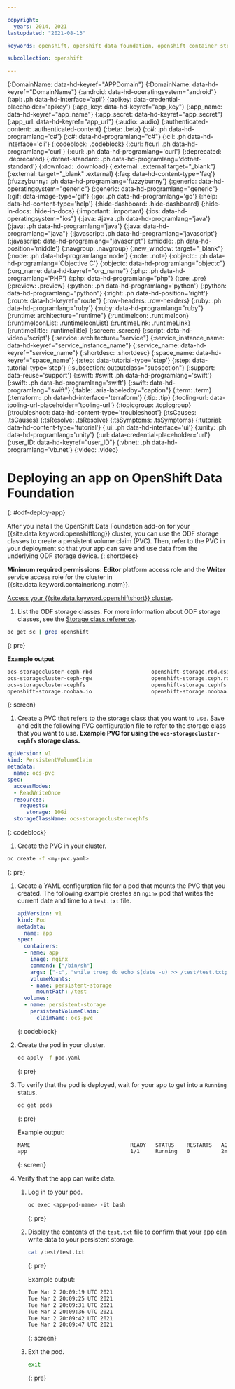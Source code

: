 ```yaml
---

copyright:
  years: 2014, 2021
lastupdated: "2021-08-13"

keywords: openshift, openshift data foundation, openshift container storage, ocs, vpc, roks

subcollection: openshift

---
```



{:DomainName: data-hd-keyref="APPDomain"}
{:DomainName: data-hd-keyref="DomainName"}
{:android: data-hd-operatingsystem="android"}
{:api: .ph data-hd-interface='api'}
{:apikey: data-credential-placeholder='apikey'}
{:app_key: data-hd-keyref="app_key"}
{:app_name: data-hd-keyref="app_name"}
{:app_secret: data-hd-keyref="app_secret"}
{:app_url: data-hd-keyref="app_url"}
{:audio: .audio}
{:authenticated-content: .authenticated-content}
{:beta: .beta}
{:c#: .ph data-hd-programlang='c#'}
{:c#: data-hd-programlang="c#"}
{:cli: .ph data-hd-interface='cli'}
{:codeblock: .codeblock}
{:curl: #curl .ph data-hd-programlang='curl'}
{:curl: .ph data-hd-programlang='curl'}
{:deprecated: .deprecated}
{:dotnet-standard: .ph data-hd-programlang='dotnet-standard'}
{:download: .download}
{:external: .external target="_blank"}
{:external: target="_blank" .external}
{:faq: data-hd-content-type='faq'}
{:fuzzybunny: .ph data-hd-programlang='fuzzybunny'}
{:generic: data-hd-operatingsystem="generic"}
{:generic: data-hd-programlang="generic"}
{:gif: data-image-type='gif'}
{:go: .ph data-hd-programlang='go'}
{:help: data-hd-content-type='help'}
{:hide-dashboard: .hide-dashboard}
{:hide-in-docs: .hide-in-docs}
{:important: .important}
{:ios: data-hd-operatingsystem="ios"}
{:java: #java .ph data-hd-programlang='java'}
{:java: .ph data-hd-programlang='java'}
{:java: data-hd-programlang="java"}
{:javascript: .ph data-hd-programlang='javascript'}
{:javascript: data-hd-programlang="javascript"}
{:middle: .ph data-hd-position='middle'}
{:navgroup: .navgroup}
{:new_window: target="_blank"}
{:node: .ph data-hd-programlang='node'}
{:note: .note}
{:objectc: .ph data-hd-programlang='Objective C'}
{:objectc: data-hd-programlang="objectc"}
{:org_name: data-hd-keyref="org_name"}
{:php: .ph data-hd-programlang='PHP'}
{:php: data-hd-programlang="php"}
{:pre: .pre}
{:preview: .preview}
{:python: .ph data-hd-programlang='python'}
{:python: data-hd-programlang="python"}
{:right: .ph data-hd-position='right'}
{:route: data-hd-keyref="route"}
{:row-headers: .row-headers}
{:ruby: .ph data-hd-programlang='ruby'}
{:ruby: data-hd-programlang="ruby"}
{:runtime: architecture="runtime"}
{:runtimeIcon: .runtimeIcon}
{:runtimeIconList: .runtimeIconList}
{:runtimeLink: .runtimeLink}
{:runtimeTitle: .runtimeTitle}
{:screen: .screen}
{:script: data-hd-video='script'}
{:service: architecture="service"}
{:service_instance_name: data-hd-keyref="service_instance_name"}
{:service_name: data-hd-keyref="service_name"}
{:shortdesc: .shortdesc}
{:space_name: data-hd-keyref="space_name"}
{:step: data-tutorial-type='step'}
{:step: data-tutorial-type='step'} 
{:subsection: outputclass="subsection"}
{:support: data-reuse='support'}
{:swift: #swift .ph data-hd-programlang='swift'}
{:swift: .ph data-hd-programlang='swift'}
{:swift: data-hd-programlang="swift"}
{:table: .aria-labeledby="caption"}
{:term: .term}
{:terraform: .ph data-hd-interface='terraform'}
{:tip: .tip}
{:tooling-url: data-tooling-url-placeholder='tooling-url'}
{:topicgroup: .topicgroup}
{:troubleshoot: data-hd-content-type='troubleshoot'}
{:tsCauses: .tsCauses}
{:tsResolve: .tsResolve}
{:tsSymptoms: .tsSymptoms}
{:tutorial: data-hd-content-type='tutorial'}
{:ui: .ph data-hd-interface='ui'}
{:unity: .ph data-hd-programlang='unity'}
{:url: data-credential-placeholder='url'}
{:user_ID: data-hd-keyref="user_ID"}
{:vbnet: .ph data-hd-programlang='vb.net'}
{:video: .video}

 


# Deploying an app on OpenShift Data Foundation
{: #odf-deploy-app}

After you install the OpenShift Data Foundation add-on for your {{site.data.keyword.openshiftlong}} cluster, you can use the ODF storage classes to create a persistent volume claim (PVC). Then, refer to the PVC in your deployment so that your app can save and use data from the underlying ODF storage device.
{: shortdesc}

**Minimum required permissions**: **Editor** platform access role and the **Writer** service access role for the cluster in {{site.data.keyword.containerlong_notm}}.

[Access your {{site.data.keyword.openshiftshort}} cluster](/docs/openshift?topic=openshift-access_cluster).

1. List the ODF storage classes. For more information about ODF storage classes, see the [Storage class reference](/docs/openshift?topic=openshift-ocs-sc-ref#ocs-sc-ref).
  ```sh
  oc get sc | grep openshift
  ```
  {: pre}

  **Example output**
  ```sh
  ocs-storagecluster-ceph-rbd                   openshift-storage.rbd.csi.ceph.com      Delete          Immediate              true                   14d
  ocs-storagecluster-ceph-rgw                   openshift-storage.ceph.rook.io/bucket   Delete          Immediate              false                  14d
  ocs-storagecluster-cephfs                     openshift-storage.cephfs.csi.ceph.com   Delete          Immediate              true                   14d
  openshift-storage.noobaa.io                   openshift-storage.noobaa.io/obc         Delete          Immediate              false                  14d
  ```
  {: screen}


1. Create a PVC that refers to the storage class that you want to use. Save and edit the following PVC configuration file to refer to the storage class that you want to use.
  **Example PVC for using the `ocs-storagecluster-cephfs` storage class.**
  ```yaml
  apiVersion: v1
  kind: PersistentVolumeClaim
  metadata:
    name: ocs-pvc
  spec:
    accessModes:
    - ReadWriteOnce
    resources:
      requests:
        storage: 10Gi
    storageClassName: ocs-storagecluster-cephfs
  ```
  {: codeblock}

1. Create the PVC in your cluster.
  ```sh
  oc create -f <my-pvc.yaml>
  ```
  {: pre}

1. Create a YAML configuration file for a pod that mounts the PVC that you created. The following example creates an `nginx` pod that writes the current date and time to a `test.txt` file.
   ```yaml
   apiVersion: v1
   kind: Pod
   metadata:
     name: app
   spec:
     containers:
     - name: app
       image: nginx
       command: ["/bin/sh"]
       args: ["-c", "while true; do echo $(date -u) >> /test/test.txt; sleep 600; done"]
       volumeMounts:
       - name: persistent-storage
         mountPath: /test
     volumes:
     - name: persistent-storage
       persistentVolumeClaim:
         claimName: ocs-pvc
   ```
   {: codeblock}

1. Create the pod in your cluster.
   ```sh
   oc apply -f pod.yaml
   ```
   {: pre}

1. To verify that the pod is deployed, wait for your app to get into a `Running` status.
   ```sh
   oc get pods
   ```
   {: pre}

   Example output:
   ```sh
   NAME                                READY   STATUS    RESTARTS   AGE
   app                                 1/1     Running   0          2m58s
   ```
   {: screen}

1. Verify that the app can write data.
   1. Log in to your pod.
      ```sh
      oc exec <app-pod-name> -it bash
      ```
      {: pre}

   1. Display the contents of the `test.txt` file to confirm that your app can write data to your persistent storage.
      ```sh
      cat /test/test.txt
      ```
      {: pre}

      Example output:
      ```sh
      Tue Mar 2 20:09:19 UTC 2021
      Tue Mar 2 20:09:25 UTC 2021
      Tue Mar 2 20:09:31 UTC 2021
      Tue Mar 2 20:09:36 UTC 2021
      Tue Mar 2 20:09:42 UTC 2021
      Tue Mar 2 20:09:47 UTC 2021
      ```
      {: screen}

   1. Exit the pod.
      ```sh
      exit
      ```
      {: pre}


<br />
